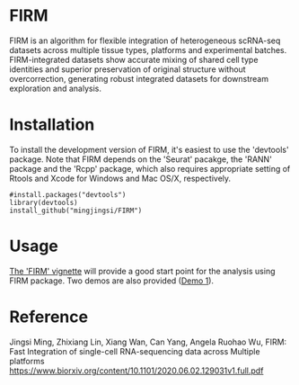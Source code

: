 # FIRM

FIRM is an algorithm for flexible integration of heterogeneous scRNA-seq datasets across multiple tissue types, platforms and experimental batches. FIRM-integrated datasets show accurate mixing of shared cell type identities and superior preservation of original structure without overcorrection, generating robust integrated datasets for downstream exploration and analysis. 

# Installation

To install the development version of FIRM, it's easiest to use the 'devtools' package. Note that FIRM depends on the 'Seurat' pacakge, the 'RANN' package and the 'Rcpp' package, which also requires appropriate setting of Rtools and Xcode for Windows and Mac OS/X, respectively.

```
#install.packages("devtools")
library(devtools)
install_github("mingjingsi/FIRM")
```

# Usage

[The 'FIRM' vignette](https://github.com/mingjingsi/FIRM/blob/master/inst/doc/FIRM_package.pdf?raw=true) will provide a good start point for the analysis using FIRM package. Two demos are also provided ([Demo 1](https://github.com/mingjingsi/FIRM/blob/master/inst/doc/FIRM%20Demo1.html)).

# Reference

Jingsi Ming, Zhixiang Lin, Xiang Wan, Can Yang, Angela Ruohao Wu, FIRM: Fast Integration of single-cell RNA-sequencing data across Multiple platforms
https://www.biorxiv.org/content/10.1101/2020.06.02.129031v1.full.pdf
